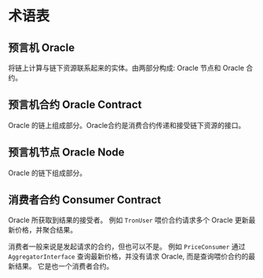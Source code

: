 # 术语表

## 预言机 Oracle

将链上计算与链下资源联系起来的实体。由两部分构成: Oracle 节点和 Oracle 合约。

## 预言机合约 Oracle Contract

Oracle 的链上组成部分。Oracle合约是消费合约传递和接受链下资源的接口。

## 预言机节点 Oracle Node

Oracle 的链下组成部分。

## 消费者合约 Consumer Contract

Oracle 所获取到结果的接受者。
例如 `TronUser` 喂价合约请求多个 Oracle 更新最新价格，并聚合结果。

消费者一般来说是发起请求的合约，但也可以不是。
例如 `PriceConsumer` 通过 `AggregatorInterface` 查询最新价格，并没有请求 Oracle, 而是查询喂价合约的最新结果。
它是也一个消费者合约。
